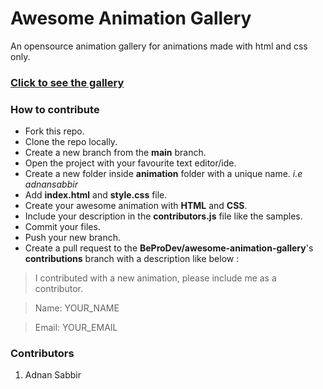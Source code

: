 # Awesome Animation Gallery
An opensource animation gallery for animations made with html and css only. 

### [Click to see the gallery](https://beprodev.github.io/awesome-animation-gallery/ "Heading link")

### How to contribute

- Fork this repo.
- Clone the repo locally.
- Create a new branch from the **main** branch.
- Open the project with your favourite text editor/ide.
- Create a new folder inside **animation** folder with a unique name. *i.e adnansabbir*
- Add **index.html** and **style.css** file.
- Create your awesome animation with **HTML** and **CSS**.
- Include your description in the **contributors.js** file like the samples.
- Commit your files.
- Push your new branch.
- Create a pull request to the **BeProDev/awesome-animation-gallery**'s **contributions** branch with a description like below :
> I contributed with a new animation, please include me as a contributor.

> Name: YOUR_NAME

> Email: YOUR_EMAIL


### Contributors
1. Adnan Sabbir
